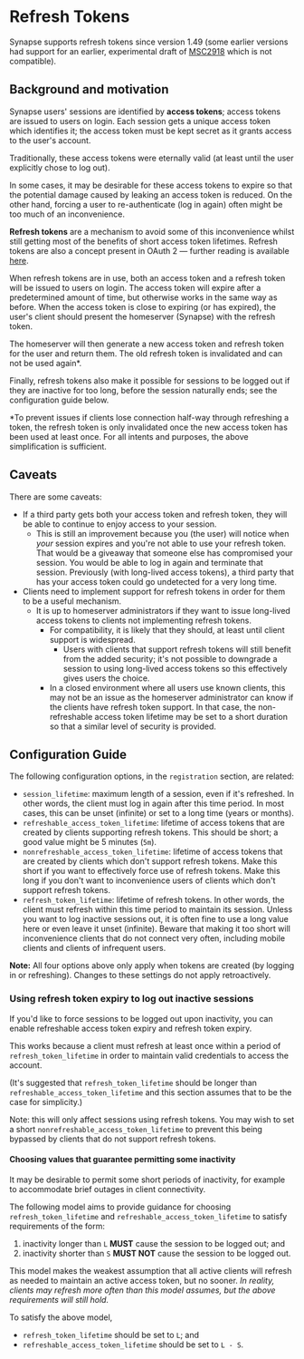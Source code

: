 # Refresh Tokens

Synapse supports refresh tokens since version 1.49 (some earlier versions had support for an earlier, experimental draft of [MSC2918] which is not compatible).


[MSC2918]: https://github.com/matrix-org/matrix-doc/blob/main/proposals/2918-refreshtokens.md#msc2918-refresh-tokens


## Background and motivation

Synapse users' sessions are identified by **access tokens**; access tokens are
issued to users on login. Each session gets a unique access token which identifies
it; the access token must be kept secret as it grants access to the user's account.

Traditionally, these access tokens were eternally valid (at least until the user
explicitly chose to log out).

In some cases, it may be desirable for these access tokens to expire so that the
potential damage caused by leaking an access token is reduced.
On the other hand, forcing a user to re-authenticate (log in again) often might
be too much of an inconvenience.

**Refresh tokens** are a mechanism to avoid some of this inconvenience whilst
still getting most of the benefits of short access token lifetimes.
Refresh tokens are also a concept present in OAuth 2 — further reading is available
[here](https://datatracker.ietf.org/doc/html/rfc6749#section-1.5).

When refresh tokens are in use, both an access token and a refresh token will be
issued to users on login. The access token will expire after a predetermined amount
of time, but otherwise works in the same way as before. When the access token is
close to expiring (or has expired), the user's client should present the homeserver
(Synapse) with the refresh token.

The homeserver will then generate a new access token and refresh token for the user
and return them. The old refresh token is invalidated and can not be used again*.

Finally, refresh tokens also make it possible for sessions to be logged out if they
are inactive for too long, before the session naturally ends; see the configuration
guide below.


*To prevent issues if clients lose connection half-way through refreshing a token,
the refresh token is only invalidated once the new access token has been used at
least once. For all intents and purposes, the above simplification is sufficient.


## Caveats

There are some caveats:

* If a third party gets both your access token and refresh token, they will be able to
  continue to enjoy access to your session.
  * This is still an improvement because you (the user) will notice when *your*
    session expires and you're not able to use your refresh token.
    That would be a giveaway that someone else has compromised your session.
    You would be able to log in again and terminate that session.
    Previously (with long-lived access tokens), a third party that has your access
    token could go undetected for a very long time.
* Clients need to implement support for refresh tokens in order for them to be a
  useful mechanism.
  * It is up to homeserver administrators if they want to issue long-lived access
    tokens to clients not implementing refresh tokens.
    * For compatibility, it is likely that they should, at least until client support
      is widespread.
      * Users with clients that support refresh tokens will still benefit from the
        added security; it's not possible to downgrade a session to using long-lived
        access tokens so this effectively gives users the choice.
    * In a closed environment where all users use known clients, this may not be
      an issue as the homeserver administrator can know if the clients have refresh
      token support. In that case, the non-refreshable access token lifetime
      may be set to a short duration so that a similar level of security is provided.


## Configuration Guide

The following configuration options, in the `registration` section, are related:

* `session_lifetime`: maximum length of a session, even if it's refreshed.
  In other words, the client must log in again after this time period.
  In most cases, this can be unset (infinite) or set to a long time (years or months).
* `refreshable_access_token_lifetime`: lifetime of access tokens that are created
  by clients supporting refresh tokens.
  This should be short; a good value might be 5 minutes (`5m`).
* `nonrefreshable_access_token_lifetime`: lifetime of access tokens that are created
  by clients which don't support refresh tokens.
  Make this short if you want to effectively force use of refresh tokens.
  Make this long if you don't want to inconvenience users of clients which don't
  support refresh tokens.
* `refresh_token_lifetime`: lifetime of refresh tokens.
  In other words, the client must refresh within this time period to maintain its session.
  Unless you want to log inactive sessions out, it is often fine to use a long
  value here or even leave it unset (infinite).
  Beware that making it too short will inconvenience clients that do not connect
  very often, including mobile clients and clients of infrequent users.

**Note:** All four options above only apply when tokens are created (by logging in or refreshing). Changes to these settings do not apply retroactively.


### Using refresh token expiry to log out inactive sessions

If you'd like to force sessions to be logged out upon inactivity, you can enable
refreshable access token expiry and refresh token expiry.

This works because a client must refresh at least once within a period of
`refresh_token_lifetime` in order to maintain valid credentials to access the
account.

(It's suggested that `refresh_token_lifetime` should be longer than
`refreshable_access_token_lifetime` and this section assumes that to be the case
for simplicity.)

Note: this will only affect sessions using refresh tokens. You may wish to
set a short `nonrefreshable_access_token_lifetime` to prevent this being bypassed
by clients that do not support refresh tokens.


#### Choosing values that guarantee permitting some inactivity

It may be desirable to permit some short periods of inactivity, for example to
accommodate brief outages in client connectivity.

The following model aims to provide guidance for choosing `refresh_token_lifetime`
and `refreshable_access_token_lifetime` to satisfy requirements of the form:

1. inactivity longer than `L` **MUST** cause the session to be logged out; and
2. inactivity shorter than `S` **MUST NOT** cause the session to be logged out.

This model makes the weakest assumption that all active clients will refresh as
needed to maintain an active access token, but no sooner.
*In reality, clients may refresh more often than this model assumes, but the
above requirements will still hold.*

To satisfy the above model,
* `refresh_token_lifetime` should be set to `L`; and
* `refreshable_access_token_lifetime` should be set to `L - S`.
